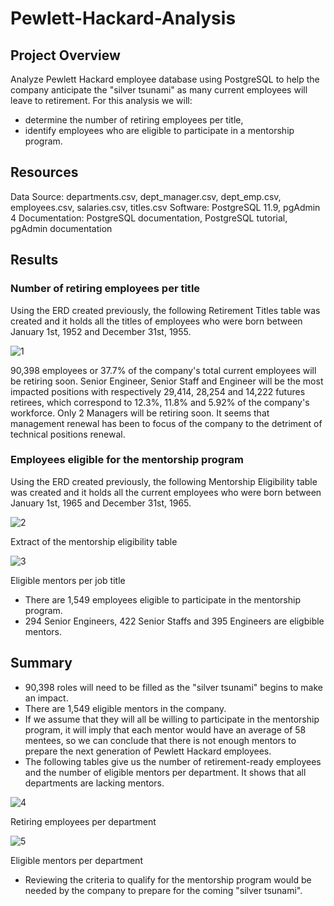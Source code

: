 # Pewlett-Hackard-Analysis
## Project Overview
Analyze Pewlett Hackard employee database using PostgreSQL to help the company anticipate the "silver tsunami" as many current employees will leave to retirement.
For this analysis we will:
- determine the number of retiring employees per title,
- identify employees who are eligible to participate in a mentorship program.
## Resources
Data Source: departments.csv, dept_manager.csv, dept_emp.csv, employees.csv, salaries.csv, titles.csv
Software: PostgreSQL 11.9, pgAdmin 4
Documentation: PostgreSQL documentation, PostgreSQL tutorial, pgAdmin documentation

## Results
### Number of retiring employees per title
Using the ERD created previously, the following Retirement Titles table was created and it holds all the titles of employees who were born between January 1st, 1952 and December 31st, 1955.

![1](https://user-images.githubusercontent.com/64053195/115276606-39baee00-a111-11eb-8bfe-6129ae9c918e.png)

90,398 employees or 37.7% of the company's total current employees will be retiring soon.
Senior Engineer, Senior Staff and Engineer will be the most impacted positions with respectively 29,414, 28,254 and 14,222 futures retirees, which correspond to 12.3%, 11.8% and 5.92% of the company's workforce.
Only 2 Managers will be retiring soon.
It seems that management renewal has been to focus of the company to the detriment of technical positions renewal.

### Employees eligible for the mentorship program
Using the ERD created previously, the following Mentorship Eligibility table was created and it holds all the current employees who were born between January 1st, 1965 and December 31st, 1965.

![2](https://user-images.githubusercontent.com/64053195/115276690-57885300-a111-11eb-9e70-b315d5184b61.png)

Extract of the mentorship eligibility table
 
![3](https://user-images.githubusercontent.com/64053195/115276731-6969f600-a111-11eb-8339-175cd936b5a7.png)

Eligible mentors per job title

- There are 1,549 employees eligible to participate in the mentorship program.
- 294 Senior Engineers, 422 Senior Staffs and 395 Engineers are eligbible mentors.

## Summary
- 90,398 roles will need to be filled as the "silver tsunami" begins to make an impact.
- There are 1,549 eligible mentors in the company.
- If we assume that they will all be willing to participate in the mentorship program, it will imply that each mentor would have an average of 58 mentees, so we can conclude that there is not enough mentors to prepare the next generation of Pewlett Hackard employees.
- The following tables give us the number of retirement-ready employees and the number of eligible mentors per department. It shows that all departments are lacking mentors.

![4](https://user-images.githubusercontent.com/64053195/115276875-9918fe00-a111-11eb-914f-ff5c1e2d585b.png)

Retiring employees per department

![5](https://user-images.githubusercontent.com/64053195/115276922-a504c000-a111-11eb-89ca-5d14d86de134.png)

Eligible mentors per department

- Reviewing the criteria to qualify for the mentorship program would be needed by the company to prepare for the coming "silver tsunami".
